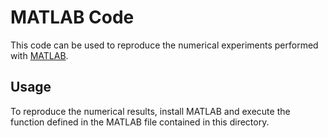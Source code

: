 # MATLAB Code

This code can be used to reproduce the numerical experiments
performed with [MATLAB](https://www.mathworks.com/products/matlab.html).

## Usage

To reproduce the numerical results, install MATLAB and execute the
function defined in the MATLAB file contained in this directory.
